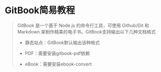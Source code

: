 # GitBook简易教程

> GitBook 是一个基于 Node.js 的命令行工具，可使用 Github/Git 和 Markdown 来制作精美的电子书。GitBook支持输出以下几种文档格式
>
> * 静态站点：GitBook默认输出该种格式
>
> * PDF：需要安装gitbook-pdf依赖
>
> * eBook：需要安装ebook-convert



